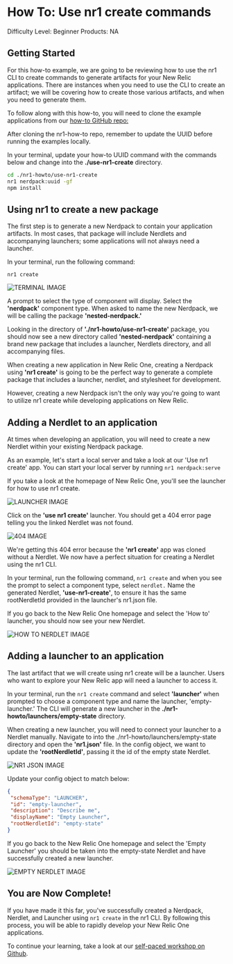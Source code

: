# How To: Use nr1 create commands
Difficulty Level: Beginner
Products: NA

## Getting Started
For this how-to example, we are going to be reviewing how to use the nr1 CLI to create commands to generate artifacts for your New Relic applications. There are instances when you need to use the CLI to create an artifact; we will be covering how to create those various artifacts, and when you need to generate them.

To follow along with this how-to, you will need to clone the example applications from our [how-to GitHub repo:](https://github.com/newrelic/nr1-how-to)

After cloning the nr1-how-to repo, remember to update the UUID before running the examples locally.

In your terminal, update your how-to UUID command with the commands below and change into the __./use-nr1-create__ directory.

```bash
cd ./nr1-howto/use-nr1-create
nr1 nerdpack:uuid -gf
npm install
```
## Using nr1 to create a new package

 The first step is to generate a new Nerdpack to contain your application artifacts. In most cases, that package will include Nerdlets and accompanying launchers;  some applications will not always need a launcher.

In your terminal, run the following command:

`nr1 create`

![TERMINAL IMAGE](https://github.com/newrelic/nr1-how-to/blob/master/use-nr1-create/screenshots/nr1-create.png)

A prompt to select the type of component will display. Select the __'nerdpack'__ component type. When asked to name the new Nerdpack, we will be calling the package __'nested-nerdpack.'__

Looking in the directory of __'./nr1-howto/use-nr1-create'__ package, you should now see a new directory called __'nested-nerdpack'__ containing a brand new package that includes a launcher,  Nerdlets directory, and all accompanying files.

When creating a new application in New Relic One, creating a Nerdpack using __'nr1 create'__ is going to be the perfect way to generate a complete package that includes a launcher, nerdlet, and stylesheet for development.

However, creating a new Nerdpack isn't the only way you're going to want to utilize nr1 create while developing applications on New Relic.

## Adding a Nerdlet to an application

At times when developing an application, you will need to create a new Nerdlet within your existing Nerdpack package.

As an example, let's start a local server and take a look at our 'Use nr1 create' app. You can start your local server by running `nr1 nerdpack:serve`

If you take a look at the homepage of New Relic One, you'll see the launcher for how to use nr1 create.

![LAUNCHER IMAGE](https://github.com/newrelic/nr1-how-to/blob/master/use-nr1-create/screenshots/nr1-create-launcher.png)

Click on the __'use nr1 create'__ launcher. You should get a 404 error page telling you the linked Nerdlet was not found.

![404 IMAGE](https://github.com/newrelic/nr1-how-to/blob/master/use-nr1-create/screenshots/404-error.png)

We're getting this 404 error because the __'nr1 create'__ app was cloned without a Nerdlet. We now have a perfect situation for creating a Nerdlet using the nr1 CLI.

In your terminal, run the following command, `nr1 create` and when you see the prompt to select a component type, select `nerdlet.` Name the generated Nerdlet, __'use-nr1-create'__, to ensure it has the same rootNerdletId provided in the launcher's nr1.json file.

If you go back to the New Relic One homepage and select the 'How to' launcher, you should now see your new Nerdlet.

![HOW TO NERDLET IMAGE](https://github.com/newrelic/nr1-how-to/blob/master/use-nr1-create/screenshots/nerdlet.png)

## Adding a launcher to an application

The last artifact that we will create using nr1 create will be a launcher. Users who want to explore your New Relic app will need a launcher to access it.

In your terminal, run the `nr1 create` command and select __'launcher'__ when prompted to choose a component type and name the launcher, 'empty-launcher.' The CLI will generate a new launcher in the __./nr1-howto/launchers/empty-state__ directory.

When creating a new launcher, you will need to connect your launcher to a Nerdlet manually. Navigate to into the ./nr1-howto/launchers/empty-state directory and open the __'nr1.json'__ file. In the config object, we want to update the __'rootNerdletId'__, passing it the id of the empty state Nerdlet.

![NR1 JSON IMAGE](https://github.com/newrelic/nr1-how-to/blob/master/use-nr1-create/screenshots/launcher-nr1-json.png)

Update your config object to match below:

```json
{
 "schemaType": "LAUNCHER",
 "id": "empty-launcher",
 "description": "Describe me",
 "displayName": "Empty Launcher",
 "rootNerdletId": "empty-state"
}
```
If you go back to the New Relic One homepage and select the 'Empty Launcher' you should be taken into the empty-state Nerdlet and have successfully created a new launcher.

![EMPTY NERDLET IMAGE](https://github.com/newrelic/nr1-how-to/blob/master/use-nr1-create/screenshots/tada.png)

## You are Now Complete!

 If you have made it this far, you've successfully created a Nerdpack, Nerdlet, and Launcher using `nr1 create` in the nr1 CLI. By following this process, you will be able to rapidly develop your New Relic One applications.

To continue your learning, take a look at our [self-paced workshop on Github](https://github.com/newrelic/nr1-workshop).

